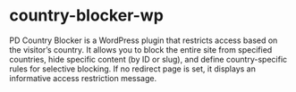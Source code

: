 # country-blocker-wp
PD Country Blocker is a WordPress plugin that restricts access based on the visitor’s country. It allows you to block the entire site from specified countries, hide specific content (by ID or slug), and define country-specific rules for selective blocking. If no redirect page is set, it displays an informative access restriction message.
